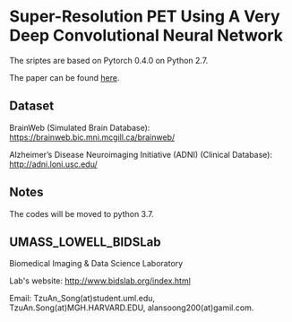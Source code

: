 # Super-Resolution PET Using A Very Deep Convolutional Neural Network
The sriptes are based on Pytorch 0.4.0 on Python 2.7.

The paper can be found [here](https://ieeexplore.ieee.org/document/8824683).

## Dataset

BrainWeb (Simulated Brain Database):
https://brainweb.bic.mni.mcgill.ca/brainweb/

Alzheimer’s Disease Neuroimaging Initiative (ADNI) (Clinical Database):
http://adni.loni.usc.edu/

## Notes

The codes will be moved to python 3.7.

## UMASS_LOWELL_BIDSLab
Biomedical Imaging & Data Science Laboratory

Lab's website:
http://www.bidslab.org/index.html


Email: TzuAn_Song(at)student.uml.edu, 
       TzuAn.Song(at)MGH.HARVARD.EDU, 
       alansoong200(at)gamil.com.
